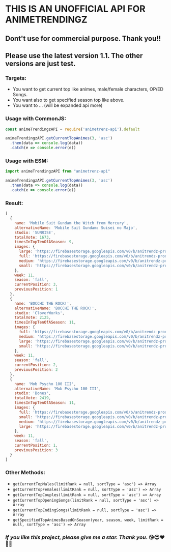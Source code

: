 # **THIS IS AN UNOFFICIAL API FOR ANIMETRENDINGZ** #
## **Dont't use for commercial purpose. Thank you!!** ##

## **Please use the latest version 1.1. The other versions are just test.** ##

### **Targets:** ###
- You want to get current top like animes, male/female characters, OP/ED Songs.
- You want also to get specified season top like above.
- You want to ... (will be expanded api more)


### **Usage with CommonJS:** ###
```javascript
const animeTrendingzAPI = require('animetrenz-api').default

animeTrendingzAPI.getCurrentTopAnimes(3, 'asc')
  .then(data => console.log(data))
  .catch(e => console.error(e))
```

### **Usage with ESM:** ###
```javascript
import animeTrendingzAPI from "animetrenz-api"

animeTrendingzAPI.getCurrentTopAnimes(3, 'asc')
  .then(data => console.log(data))
  .catch(e => console.error(e))
```

### **Result:** ###
```javascript
[
  {
    name: 'Mobile Suit Gundam the Witch from Mercury',
    alternativeName: 'Mobile Suit Gundam: Suisei no Majo',
    studio: 'SUNRISE',
    totalVote: 1673,
    timesInTopTenOfASeason: 9,
    images: {
      large: 'https://firebasestorage.googleapis.com/v0/b/anitrendz-prod.appspot.com/o/charts%2FxnZOYhYxivim5EjWrOxJ-FrepbCCWBer2JrfeGgmc_1024?alt=media&token=2b34afb9-58bd-46ca-95a4-dc9623a33aa2',
      full: 'https://firebasestorage.googleapis.com/v0/b/anitrendz-prod.appspot.com/o/charts%2FxnZOYhYxivim5EjWrOxJ-FrepbCCWBer2JrfeGgmc_full?alt=media&token=14977ab1-f107-42db-a402-8c1530668b89',
      medium: 'https://firebasestorage.googleapis.com/v0/b/anitrendz-prod.appspot.com/o/charts%2FxnZOYhYxivim5EjWrOxJ-FrepbCCWBer2JrfeGgmc_256?alt=media&token=169622d1-d1e8-4fcf-9752-e5f68f1668db',
      small: 'https://firebasestorage.googleapis.com/v0/b/anitrendz-prod.appspot.com/o/charts%2FxnZOYhYxivim5EjWrOxJ-FrepbCCWBer2JrfeGgmc_128?alt=media&token=d29dd736-453b-4833-8676-61d89de99c29'
    },
    week: 11,
    season: 'fall',
    currentPosition: 3,
    previousPosition: 1
  },
  {
    name: 'BOCCHI THE ROCK!',
    alternativeName: 'BOCCHI THE ROCK!',
    studio: 'CloverWorks',
    totalVote: 2125,
    timesInTopTenOfASeason: 11,
    images: {
      full: 'https://firebasestorage.googleapis.com/v0/b/anitrendz-prod.appspot.com/o/charts%2FxnZOYhYxivim5EjWrOxJ-vh9SMtX1w9pKk1N7nMyw_full?alt=media&token=84afd71f-9c25-420b-8a1a-e7a99f4adfc2',
      medium: 'https://firebasestorage.googleapis.com/v0/b/anitrendz-prod.appspot.com/o/charts%2FxnZOYhYxivim5EjWrOxJ-vh9SMtX1w9pKk1N7nMyw_256?alt=media&token=bc41d92e-f41b-41f4-bcfc-515ab4e3633f',
      large: 'https://firebasestorage.googleapis.com/v0/b/anitrendz-prod.appspot.com/o/charts%2FxnZOYhYxivim5EjWrOxJ-vh9SMtX1w9pKk1N7nMyw_1024?alt=media&token=5d5d0721-4963-4554-9fd6-197b59227057',
      small: 'https://firebasestorage.googleapis.com/v0/b/anitrendz-prod.appspot.com/o/charts%2FxnZOYhYxivim5EjWrOxJ-vh9SMtX1w9pKk1N7nMyw_128?alt=media&token=4cace04d-4e37-417e-a49b-80e53a1fb348'
    },
    week: 11,
    season: 'fall',
    currentPosition: 2,
    previousPosition: 2
  },
  {
    name: 'Mob Psycho 100 III',
    alternativeName: 'Mob Psycho 100 III',
    studio: 'Bones',
    totalVote: 2419,
    timesInTopTenOfASeason: 11,
    images: {
      full: 'https://firebasestorage.googleapis.com/v0/b/anitrendz-prod.appspot.com/o/charts%2FxnZOYhYxivim5EjWrOxJ-90b7GkjEBMjUvwExPV2A_full?alt=media&token=f8feb1f0-65e3-43d1-a2fa-d0ab0b5b8dbb',
      small: 'https://firebasestorage.googleapis.com/v0/b/anitrendz-prod.appspot.com/o/charts%2FxnZOYhYxivim5EjWrOxJ-90b7GkjEBMjUvwExPV2A_128?alt=media&token=88573749-c409-4aaf-a2c3-e5fac48ace29',
      medium: 'https://firebasestorage.googleapis.com/v0/b/anitrendz-prod.appspot.com/o/charts%2FxnZOYhYxivim5EjWrOxJ-90b7GkjEBMjUvwExPV2A_256?alt=media&token=9c85ccf2-930c-4194-8c95-6930b9294e2e',
      large: 'https://firebasestorage.googleapis.com/v0/b/anitrendz-prod.appspot.com/o/charts%2FxnZOYhYxivim5EjWrOxJ-90b7GkjEBMjUvwExPV2A_1024?alt=media&token=d1775dbe-4c09-4fd0-8690-bccb6c415ef5'
    },
    week: 11,
    season: 'fall',
    currentPosition: 1,
    previousPosition: 3
  }
]
```


### **Other Methods:** ###
- `getCurrentTopMales(limitRank = null, sortType = 'asc') => Array`
- `getCurrentTopFemales(limitRank = null, sortType = 'asc') => Array`
- `getCurrentTopCouples(limitRank = null, sortType = 'asc') => Array`
- `getCurrentTopOpeningSongs(limitRank = null, sortType = 'asc') => Array`
- `getCurrentTopEndingSongs(limitRank = null, sortType = 'asc') => Array`
- `getSpecifiedTopAnimesBasedOnSeason(year, season, week, limitRank = null, sortType = 'asc') => Array`

### **_If you like this project, please give me a star. Thank you_. :kissing_heart::heart_eyes::heart::blue_heart::cupid:** ###